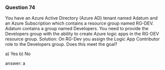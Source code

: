 ### Question 74

You have an Azure Active Directory (Azure AD) tenant named Adatum and an Azure
Subscription which contains a resource group named RG-DEV.
Adatum contains a group named Developers. You need to provide the Developers group
with the ability to create Azure logic apps in the RG-DEV resource group.
Solution: On RG-Dev you assign the Logic App Contributor role to the Developers group.
Does this meet the goal?

a) Yes
b) No

answer: a

